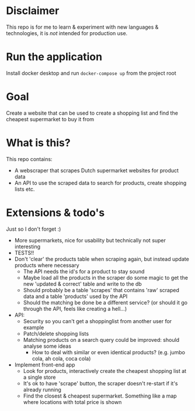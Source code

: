 # Disclaimer

This repo is for me to learn & experiment with new languages & technologies, it is *not* intended for production use.

# Run the application

Install docker desktop and run `docker-compose up` from the project root

# Goal

Create a website that can be used to create a shopping list and find the cheapest supermarket to buy it from

# What is this?

This repo contains:

- A webscraper that scrapes Dutch supermarket websites for product data
- An API to use the scraped data to search for products, create shopping lists etc.

# Extensions & todo's

Just so I don't forget :)

- More supermarkets, nice for usability but technically not super interesting
- TESTS!!
- Don't 'clear' the products table when scraping again, but instead update products where necessary
    - The API needs the id's for a product to stay sound
    - Maybe load all the products in the scraper do some magic to get the new 'updated & correct' table and write to the db
    - Should probably be a table 'scrapes' that contains 'raw' scraped data and a table 'products' used by the API
    - Should the matching be done be a different service? (or should it go through the API, feels like creating a hell...)
- API:
    - Security so you can't get a shoppinglist from another user for example
    - Patch/delete shopping lists
    - Matching products on a search query could be improved: should analyse some ideas
        - How to deal with similar or even identical products? (e.g. jumbo cola, ah cola, coca cola)
- Implement front-end app
    - Look for products, interactively create the cheapest shopping list at a single store
    - It's ok to have 'scrape' button, the scraper doesn't re-start if it's already running
    - Find the closest & cheapest supermarket. Something like a map where locations with total price is shown
